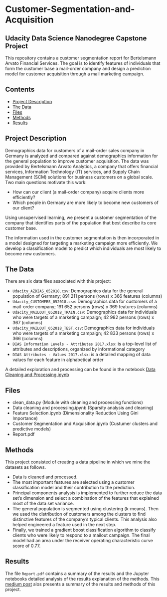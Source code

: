 # Customer-Segmentation-and-Acquisition
## Udacity Data Science Nanodegree Capstone Project

This repository contains a customer segmentation report for Bertelsmann Arvato Financial Services. The goal is to identify features of individuals that form the customer base a mail-order company and design a prediction model for customer acquisition through a mail marketing campaign.

## Contents

- [Project Description](#projectdescription)
- [The Data](#data)
- [Files](#files)
- [Methods](#methods)
- [Results](#results)

## Project Description
Demographics data for customers of a mail-order sales company in Germany is analyzed and compared against demographics information for the general population to improve customer acquisition. The data was provided by Bertelsmann Arvato Analytics, a company that offers financial services, Information Technology (IT) services, and Supply Chain Management (SCM) solutions for business customers on a global scale. Two main questions motivate this work:

- How can our client (a mail-order company) acquire clients more efficiently?
- Which people in Germany are more likely to become new customers of our client?

Using unsupervised learning, we present a customer segmentation of the company that identifies parts of the population that best describe its core customer base. 

The information used in the customer segmentation is then incorporated in a model designed for targeting a marketing campaign more efficiently. We develop a  classification model to predict which individuals are most likely to become new customers.


## The Data
There are six data files associated with this project:

* `Udacity_AZDIAS_052018.csv`: Demographics data for the general population of Germany; 891 211 persons (rows) x 366 features (columns)
* `Udacity_CUSTOMERS_052018.csv`: Demographics data for customers of a mail-order company; 191 652 persons (rows) x 369 features (columns)
* `Udacity_MAILOUT_052018_TRAIN.csv`: Demographics data for individuals who were targets of a marketing campaign; 42 982 persons (rows) x 367 (columns)
* `Udacity_MAILOUT_052018_TEST.csv`: Demographics data for individuals who were targets of a marketing campaign; 42 833 persons (rows) x 366 (columns)
* `DIAS Information Levels - Attributes 2017.xlsx`: is a top-level list of attributes and descriptions, organized by informational category
* `DIAS Attributes - Values 2017.xlsx`: is a detailed mapping of data values for each feature in alphabetical order

A detailed exploration and processing can be found in the notebook [Data Cleaning and Processing.ipynb](https://github.com/camilomesa/Customer-Segmentation-and-Acquisition/blob/main/Data%20Cleaning%20and%20Processing.ipynb)

## Files
* clean_data.py (Module with cleaning and processing functions)
* Data cleaning and processing.ipynb (Sparsity analysis and cleaning)
* Feature Selection.ipynb (Dimensionality Reduction Using Gini Importance)
* Customer Segmentation and Acquisition.ipynb (Custumer clusters and predictive models)
* Report.pdf

## Methods
This project consisted of creating a data pipeline in which we mine the datasets as follows.

- Data is cleaned and processed.
- The most important features are selected using a customer classification model and their contribution to the prediction.
- Principal components analysis is implemented to further reduce the data set’s dimension and select a combination of the features that explained most of the data set variance.
- The general population is segmented using clustering (k-means). Then we used the distribution of customers among the clusters to find distinctive features of the company’s typical clients. This analysis also helped engineered a feature used in the next step.
- Finally, we trained a gradient boost classification algorithm to classify clients who were likely to respond to a mailout campaign. The final model had an area under the receiver operating characteristic curve score of 0.77.


## Results
The file `Report.pdf` contains a summary of the results and the Jupyter notebooks detailed analysis of the results explanation of the methods. This [medium post](https://mesag-camilo.medium.com/customer-segmentation-report-for-arvato-financial-solutions-5cba34d40c3a) alos presents a summary of the results and methods of this project.
